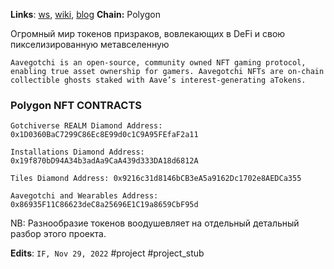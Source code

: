 **Links**: [ws](https://aavegotchi.com/), [wiki](https://wiki.aavegotchi.com/), [blog](https://blog.aavegotchi.com/)
**Chain:** Polygon

Огромный мир токенов призраков, вовлекающих в DeFi и свою пикселизированную метавселенную

```
Aavegotchi is an open-source, community owned NFT gaming protocol, enabling true asset ownership for gamers. Aavegotchi NFTs are on-chain collectible ghosts staked with Aave’s interest-generating aTokens.
```

### Polygon NFT CONTRACTS

```
Gotchiverse REALM Diamond Address: 0x1D0360BaC7299C86Ec8E99d0c1C9A95FEfaF2a11

Installations Diamond Address: 0x19f870bD94A34b3adAa9CaA439d333DA18d6812A

Tiles Diamond Address: 0x9216c31d8146bCB3eA5a9162Dc1702e8AEDCa355

Aavegotchi and Wearables Address: 0x86935F11C86623deC8a25696E1C19a8659CbF95d
```

NB: Разнообразие токенов воодушевляет на отдельный детальный разбор этого проекта.

**Edits**: `IF, Nov 29, 2022`
#project #project_stub 